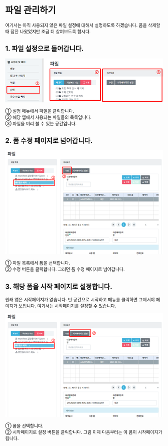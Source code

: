 # 파일 관리하기
여기서는 아직 사용되지 않은 파일 설정에 대해서 설명하도록 하겠습니다. 폼을 삭제할 때 잠깐 나왔었지만 조금 더 살펴보도록 합시다.

## 1. 파일 설정으로 들어갑니다.

![파일 설정으로 들어갑니다](/media/image227.png)

①	설정 메뉴에서 파일을 클릭합니다.<br>
②	해당 앱에서 사용되는 파일들의 목록입니다.<br>
③	파일을 미리 볼 수 있는 공간입니다.

## 2. 폼 수정 페이지로 넘어갑니다.

![폼 수정 페이지로 넘어갑니다](/media/image228.png)

①	파일 목록에서 폼을 선택합니다.<br>
②	수정 버튼을 클릭합니다. 그러면 폼 수정 페이지로 넘어갑니다.

## 3. 해당 폼을 시작 페이지로 설정합니다.
원래 앱은 시작페이지가 없습니다. 빈 공간으로 시작하고 메뉴를 클릭하면 그제서야 페이지가 보입니다. 여기서는 시작페이지를 설정할 수 있습니다.

![해당 폼을 시작 페이지로 설정합니다](/media/image229.png)

①	폼을 선택합니다.<br>
②	시작페이지로 설정 버튼을 클릭합니다. 그럼 이제 다음부터는 이 폼이 시작페이지가 됩니다.

